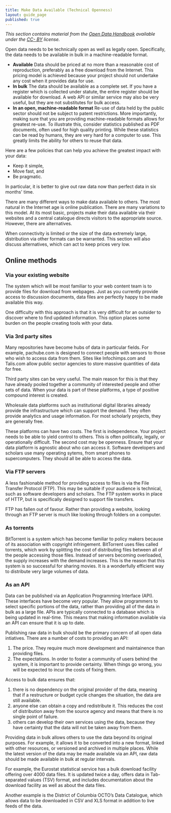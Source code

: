 ```yaml
---
title: Make Data Available (Technical Openness)
layout: guide_page
published: true
---
```


_This section contains material from the [Open Data
Handbook](http://opendatahandbook.org/) available under the [CC-
BY](http://creativecommons.org/licenses/by/3.0/) license._

Open data needs to be technically open as well as legally open. Specifically,
the data needs to be available in bulk in a machine-readable format.

- **Available** Data should be priced at no more than a reasonable cost of 
reproduction, preferably as a free download from the Internet. This pricing 
model is achieved because your project should not undertake any cost when it 
provides data for use.
- **In bulk** The data should be available as a complete set. If you have a 
  register which is collected under statute, the entire register should be 
  available for download. A web API or similar service may also be very 
  useful, but they are not substitutes for bulk access.
- **In an open, machine-readable format** Re-use of data held by the public 
  sector should not be subject to patent restrictions. More importantly, 
  making sure that you are providing machine-readable formats allows for 
  greatest re-use. To illustrate this, consider statistics published as PDF 
  documents, often used for high quality printing. While these statistics 
  can be read by humans, they are very hard for a computer to use. This 
  greatly limits the ability for others to reuse that data.

Here are a few policies that can help you achieve the greatest impact with 
your data:

- Keep it simple,
- Move fast, and
- Be pragmatic.

In particular, it is better to give out raw data now than perfect data in 
six months' time.

There are many different ways to make data available to others. The most 
natural in the Internet age is online publication. There are many variations 
to this model. At its most basic, projects make their data available via 
their websites and a central catalogue directs visitors to the appropriate 
source. However, there are alternatives.

When connectivity is limited or the size of the data extremely large, 
distribution via other formats can be warranted. This section will also 
discuss alternatives, which can act to keep prices very low.

## Online methods

### Via your existing website

The system which will be most familiar to your web content team is to 
provide files for download from webpages. Just as you currently provide 
access to discussion documents, data files are perfectly happy to be made 
available this way.

One difficulty with this approach is that it is very difficult for an 
outsider to discover where to find updated information. This option places 
some burden on the people creating tools with your data.

### Via 3rd party sites

Many repositories have become hubs of data in particular fields. For 
example, pachube.com is designed to connect people with sensors to those who 
wish to access data from them. Sites like Infochimps.com and Talis.com allow 
public sector agencies to store massive quantities of data for free.

Third party sites can be very useful. The main reason for this is that they 
have already pooled together a community of interested people and other sets 
of data. When your data is part of these platforms, a type of positive 
compound interest is created.

Wholesale data platforms such as institutional digital libraries already 
provide the infrastructure which can support the demand. They often provide 
analytics and usage information. For most scholarly projects, they are 
generally free.

These platforms can have two costs. The first is independence. Your project 
needs to be able to yield control to others. This is often politically, 
legally, or operationally difficult. The second cost may be openness. Ensure 
that your data platform is agnostic about who can access it. Software 
developers and scholars use many operating sytems, from smart phones to 
supercomputers. They should all be able to access the data.

### Via FTP servers

A less fashionable method for providing access to files is via the File 
Transfer Protocol (FTP). This may be suitable if your audience is technical, 
such as software developers and scholars. The FTP system works in place of 
HTTP, but is specifically designed to support file transfers.

FTP has fallen out of favour. Rather than providing a website, looking 
through an FTP server is much like looking through folders on a computer.

### As torrents

BitTorrent is a system which has become familiar to policy makers because of
its association with copyright infringement. BitTorrent uses files called
torrents, which work by splitting the cost of distributing files between all
of the people accessing those files. Instead of servers becoming overloaded,
the supply increases with the demand increases. This is the reason that this
system is so successful for sharing movies. It is a wonderfully efficient way
to distribute very large volumes of data.

### As an API

Data can be published via an Application Programming Interface (API). These
interfaces have become very popular. They allow programmers to select specific
portions of the data, rather than providing all of the data in bulk as a large
file. APIs are typically connected to a database which is being updated in
real-time. This means that making information available via an API can ensure
that it is up to date.

Publishing raw data in bulk should be the primary concern of all open data
intiatives. There are a number of costs to providing an API:

1. The price. They require much more development and maintainence than
   providing files.
2. The expectations. In order to foster a community of users behind the 
   system, it is important to provide certainty. When things go wrong, you 
   will be expected to incur the costs of fixing them.

Access to bulk data ensures that:

1. there is no dependency on the original provider of the data, meaning that 
   if a restructure or budget cycle changes the situation, the data are 
   still available.
2. anyone else can obtain a copy and redistribute it. This reduces the cost 
   of distribution away from the source agency and means that there is no 
   single point of failure.
3. others can develop their own services using the data, because they have 
   certainty that the data will not be taken away from them.

Providing data in bulk allows others to use the data beyond its original 
purposes. For example, it allows it to be converted into a new format, 
linked with other resources, or versioned and archived in multiple places. 
While the latest version of the data may be made available via an API, raw 
data should be made available in bulk at regular intervals.

For example, the Eurostat statistical service has a bulk download facility 
offering over 4000 data files. It is updated twice a day, offers data in Tab-
separated values (TSV) format, and includes documentation about the download 
facility as well as about the data files.

Another example is the District of Columbia OCTO’s Data Catalogue, which 
allows data to be downloaded in CSV and XLS format in addition to live feeds 
of the data.
